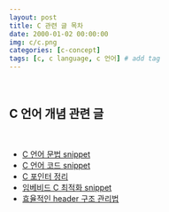 ```yaml
---
layout: post
title: C 관련 글 목차
date: 2000-01-02 00:00:00
img: c/c.png
categories: [c-concept] 
tags: [c, c language, c 언어] # add tag
---
```


<br>

## **C 언어 개념 관련 글**

<br>

- [C 언어 문법 snippet](https://gaussian37.github.io/c-concept-syntax_snippet/)
- [C 언어 코드 snippet](https://gaussian37.github.io/c-concept-code_snippet/)
- [C 포인터 정리]()
- [임베비드 C 최적화 snippet](https://gaussian37.github.io/c-concept-embedded_optimization/)
- [효율적인 header 구조 관리법](https://gaussian37.github.io/c-concept-header_structure/)
